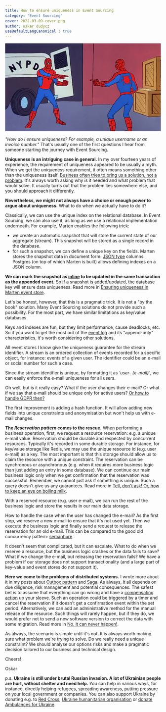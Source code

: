 ```yaml
---
title: How to ensure uniqueness in Event Sourcing
category: "Event Sourcing"
cover: 2022-03-09-cover.png
author: oskar dudycz
useDefaultLangCanonical : true
---
```


![cover](2022-03-09-cover.png)

_"How do I ensure uniqueness? For example, a unique username or an invoice number."_ That's usually one of the first questions I hear from someone starting the journey with Event Sourcing. 

**Uniqueness is an intriguing case in general.** In my over fourteen years of experience, the requirement of uniqueness appeared to be usually a myth. When we get the uniqueness requirement, it often means something other than the uniqueness itself. [Business often tries to bring us a solution, not a problem](/pl/bring_me_problems_not_solutions/). It's always worth asking why is it needed and what problem that would solve. It usually turns out that the problem lies somewhere else, and you should approach it differently.

**Nevertheless, we might not always have a choice or enough power to argue about uniqueness.** What to do when we actually have to do it?

Classically, we can use the unique index on the relational database. In Event Sourcing, we can also use it, as long as we use a relational implementation underneath. For example, Marten enables the following trick:
- we create an automatic snapshot that will store the current state of our aggregate (stream). This snapshot will be stored as a single record in the database.
- for such a snapshot, we can define a unique key on the fields. Marten stores the snapshot data in document form: [JSON type](https://www.postgresql.org/docs/current/datatype-json.html) columns. Postgres (on top of which Marten is built) allows defining indexes on a JSON column.

**We can mark the snapshot as [inline](https://martendb.io/events/projections/inline.html) to be updated in the same transaction as the appended event.** So if a snapshot is added/updated, the database key will ensure data uniqueness. Read more in [Ensuring uniqueness in Marten event store](/pl/unique_constraint_in_marten_event_store/).


Let's be honest, however, that this is a pragmatic trick. It is not a "by the book" solution. Many Event Sourcing solutions do not provide such a possibility. For the most part, we have similar limitations as key/value databases.

Keys and indexes are fun, but they limit performance, cause deadlocks, etc. So if you want to get the most out of the [event log](/pl/relational_databases_are_event_stores/) and its "append-only" characteristics, it's worth considering other solutions.

All event stores I know give the uniqueness guarantee for the stream identifier. A stream is an ordered collection of events recorded for a specific object, for instance: events of a given user. The identifier could be an e-mail or social number for such a case.

Since the stream identifier is unique, by formatting it as _'user- {e-mail}'_, we can easily enforce the e-mail uniqueness for all users.

Oh well, but is it really easy? What if the user changes their e-mail? Or what if we say that e-mail should be unique only for active users? [Or how to handle GDPR then?](/pl/gdpr_for_busy_developers)

The first improvement is adding a hash function. It will allow adding new fields into unique constraints and anonymisation but won't help us with e-mail changes.

**The _Reservation pattern_ comes to the rescue.** When performing a business operation, first, we request a resource reservation: e.g. a unique e-mail value. Reservation should be durable and respected by concurrent resources. Typically it's recorded in some durable storage. For instance, for key/value storage like Redis, we may use the unique resource id (e.g. user e-mail) as a key. The most important is that this storage should allow us to claim the resource with a unique constraint. The reservation can be synchronous or asynchronous (e.g. when it requires more business logic than just adding an entry in some database). We can continue our main business logic only when we get confirmation that the reservation was successful. Remember, we cannot just ask if something is unique. Such a query doesn't give us any guarantees. Read more in [Tell, don't ask! Or, how to keep an eye on boiling milk](/pl/tell_dont_ask_how_to_keep_an_eye_on_boiling_milk/).

With a reserved resource (e.g. user e-mail), we can run the rest of the business logic and store the results in our main data storage. 

How to handle the case when the user has changed the e-mail? As the first step, we reserve a new e-mail to ensure that it's not used yet. Then we execute the business logic and finally send a request to release the reservation for an old e-mail. This can be compared to the good old concurrency pattern: [semaphore](https://en.wikipedia.org/wiki/Semaphore_(programming)).

It doesn't seem that complicated, but it can escalate. What to do when we reserve a resource, but the business logic crashes or the data fails to save? What if we change the e-mail, but releasing the reservation fails? We have a problem if our storage does not support transactionality (and a large part of key-value and event stores do not support it).

**Here we come to the problems of distributed systems.** I wrote more about it in my posts about [Outbox pattern](/pl/outbox_inbox_patterns_and_delivery_guarantees_explained/) and [Saga](/pl/saga_process_manager_distributed_transactions/). As always, it all depends on due diligence, risk management and potential consequences. The safest bet is to assume that everything can go wrong and have a [compensating action](/pl/what_texting_ex_has_to_do_with_event_driven_design/) up your sleeve. Such an operation could be triggered by a timer and cancel the reservation if it doesn't get a confirmation event within the set period. Alternatively, we can add an administrative method for the manual release of the resource. Such things will rarely happen, but if they do, we would prefer not to send a new software version to correct the data with some migration. Read more in [No, it can never happen!](/pl/no_it_can_never_happen/).

As always, the scenario is simple until it's not. It is always worth making sure what problem we're trying to solve. Do we really need a unique constraint? We should analyse our options risks and make a pragmatic decision tailored to our business and technical design.

Cheers!

Oskar

p.s. **Ukraine is still under brutal Russian invasion. A lot of Ukrainian people are hurt, without shelter and need help.** You can help in various ways, for instance, directly helping refugees, spreading awareness, putting pressure on your local government or companies. You can also support Ukraine by donating e.g. to [Red Cross](https://www.icrc.org/pl/donate/ukraine), [Ukraine humanitarian organisation](https://savelife.in.ua/pl/donate/) or [donate Ambulances for Ukraine](https://www.gofundme.com/f/help-to-save-the-lives-of-civilians-in-a-war-zone).
